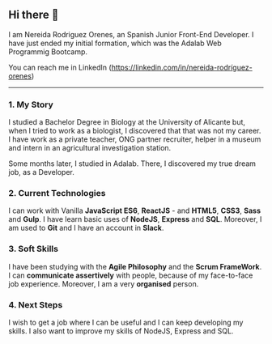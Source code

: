 ## Hi there 👋

I am Nereida Rodriguez Orenes, an Spanish Junior Front-End Developer. I have just ended my initial formation, which was the Adalab Web Programmig Bootcamp.

You can reach me in LinkedIn (https://linkedin.com/in/nereida-rodríguez-orenes)

---

### 1. My Story

I studied a Bachelor Degree in Biology at the University of Alicante but, when I tried to work as a biologist, I discovered that that was not my career. I have work as a private teacher, ONG partner recruiter, helper in a museum and intern in an agricultural investigation station.

Some months later, I studied in Adalab. There, I discovered my true dream job, as a Developer.

### 2. Current Technologies

I can work with Vanilla **JavaScript ES6**, **ReactJS** - and **HTML5**, **CSS3**, **Sass** and **Gulp**. I have learn basic uses of **NodeJS**, **Express** and **SQL**. Moreover, I am used to **Git** and I have an account in **Slack**.

### 3. Soft Skills

I have been studying with the **Agile Philosophy** and the **Scrum FrameWork**. I can **communicate assertively** with people, because of my face-to-face job experience. Moreover, I am a very **organised** person.

### 4. Next Steps

I wish to get a job where I can be useful and I can keep developing my skills. I also want to improve my skills of NodeJS, Express and SQL.

